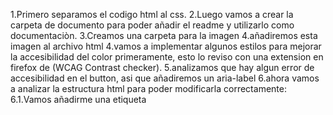 1.Primero separamos el codigo html al css.
2.Luego vamos a crear la carpeta de documento para poder añadir el readme y utilizarlo como documentaciòn.
3.Creamos una carpeta para la imagen
4.añadiremos esta imagen al archivo html
4.vamos a implementar algunos estilos para mejorar la accesibilidad del color primeramente, esto lo reviso con una extension en firefox de (WCAG Contrast checker).
5.analizamos que hay algun error de accesibilidad en el button, asi que añadiremos un aria-label
6.ahora vamos a analizar la estructura html para poder modificarla correctamente:
 6.1.Vamos añadirme una etiqueta <title>
 6.2.ahora añadiremos la etiqueta <header>, aparte el titulo lo cambiamos por un <h1>
 6.3.ahora añadiremos la etiqueta <main>, esto sirve para guardar o identificar el contenido principal del html.
 6.4.ahora añadiremos <article>, esto sirve para definir contenido independiente o autonomo.
 6.5.añadimos las etiquetas <ul> y <li>, las cuales sirven para crear listas con eventos relacionados